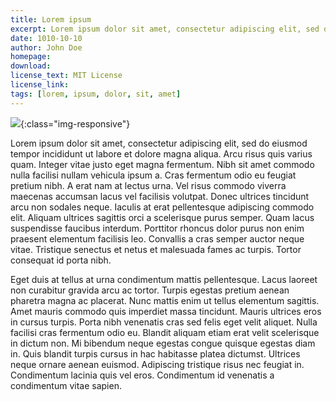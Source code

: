 ```yaml
---
title: Lorem ipsum
excerpt: Lorem ipsum dolor sit amet, consectetur adipiscing elit, sed do eiusmod tempor incididunt ut labore et dolore magna aliqua. Donec et odio pellentesque diam volutpat commodo sed egestas. Integer feugiat scelerisque varius morbi enim. Pellentesque elit ullamcorper dignissim cras tincidunt lobortis feugiat vivamus.
date: 1010-10-10
author: John Doe
homepage: 
download: 
license_text: MIT License
license_link: 
tags: [lorem, ipsum, dolor, sit, amet]
---
```


![](http://actlist.silentsoft.org/img/bg.jpg){:class="img-responsive"}

Lorem ipsum dolor sit amet, consectetur adipiscing elit, sed do eiusmod tempor incididunt ut labore et dolore magna aliqua. Arcu risus quis varius quam. Integer vitae justo eget magna fermentum. Nibh sit amet commodo nulla facilisi nullam vehicula ipsum a. Cras fermentum odio eu feugiat pretium nibh. A erat nam at lectus urna. Vel risus commodo viverra maecenas accumsan lacus vel facilisis volutpat. Donec ultrices tincidunt arcu non sodales neque. Iaculis at erat pellentesque adipiscing commodo elit. Aliquam ultrices sagittis orci a scelerisque purus semper. Quam lacus suspendisse faucibus interdum. Porttitor rhoncus dolor purus non enim praesent elementum facilisis leo. Convallis a cras semper auctor neque vitae. Tristique senectus et netus et malesuada fames ac turpis. Tortor consequat id porta nibh.

Eget duis at tellus at urna condimentum mattis pellentesque. Lacus laoreet non curabitur gravida arcu ac tortor. Turpis egestas pretium aenean pharetra magna ac placerat. Nunc mattis enim ut tellus elementum sagittis. Amet mauris commodo quis imperdiet massa tincidunt. Mauris ultrices eros in cursus turpis. Porta nibh venenatis cras sed felis eget velit aliquet. Nulla facilisi cras fermentum odio eu. Blandit aliquam etiam erat velit scelerisque in dictum non. Mi bibendum neque egestas congue quisque egestas diam in. Quis blandit turpis cursus in hac habitasse platea dictumst. Ultrices neque ornare aenean euismod. Adipiscing tristique risus nec feugiat in. Condimentum lacinia quis vel eros. Condimentum id venenatis a condimentum vitae sapien.